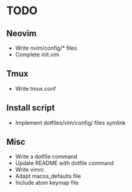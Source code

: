 # TODO

## Neovim

* Write nvim/config/* files
* Complete init.vim


## Tmux

* Write tmux.conf


## Install script

* Implement dotfiles/vim/config/ files symlink


## Misc

* Write a dotfile command
* Update README with dotfile command
* Write vimrc
* Adapt macos_defaults file
* Include atom keymap file
